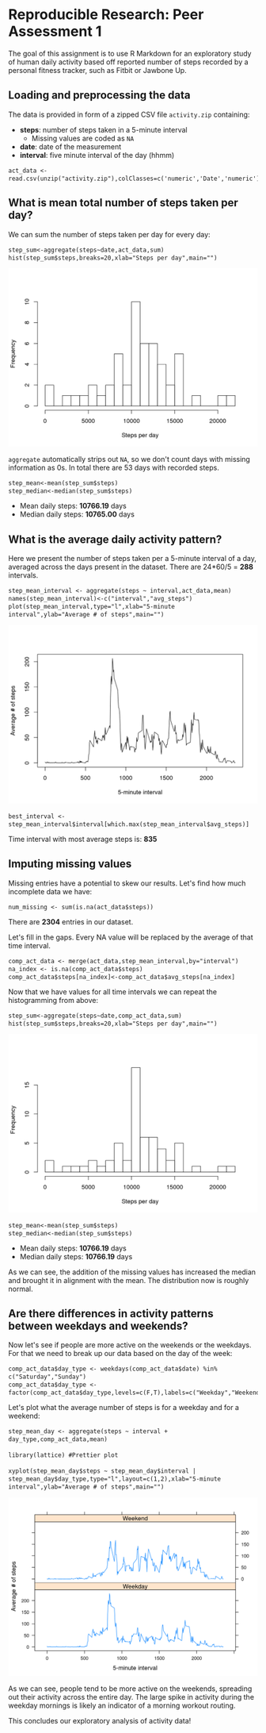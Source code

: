 Reproducible Research: Peer Assessment 1
========================================

The goal of this assignment is to use R Markdown for an exploratory study of human daily activity based off reported number of steps recorded by a personal fitness tracker, such as Fitbit or Jawbone Up.

Loading and preprocessing the data
----------------------------------

The data is provided in form of a zipped CSV file `activity.zip` containing:

-   **steps**: number of steps taken in a 5-minute interval
    -   Missing values are coded as `NA`
-   **date**: date of the measurement
-   **interval**: five minute interval of the day (hhmm)

``` {.r}
act_data <-read.csv(unzip("activity.zip"),colClasses=c('numeric','Date','numeric'))
```

What is mean total number of steps taken per day?
-------------------------------------------------

We can sum the number of steps taken per day for every day:

``` {.r}
step_sum<-aggregate(steps~date,act_data,sum)
hist(step_sum$steps,breaks=20,xlab="Steps per day",main="")
```

![plot of chunk total\_step\_hist](figures/total_step_hist.png)

`aggregate` automatically strips out `NA`, so we don't count days with missing information as 0s. In total there are 53 days with recorded steps.

``` {.r}
step_mean<-mean(step_sum$steps)
step_median<-median(step_sum$steps)
```

-   Mean daily steps: **10766.19** days
-   Median daily steps: **10765.00** days

What is the average daily activity pattern?
-------------------------------------------

Here we present the number of steps taken per a 5-minute interval of a day, averaged across the days present in the dataset. There are 24\*60/5 = **288** intervals.

``` {.r}
step_mean_interval <- aggregate(steps ~ interval,act_data,mean)
names(step_mean_interval)<-c("interval","avg_steps")
plot(step_mean_interval,type="l",xlab="5-minute interval",ylab="Average # of steps",main="")
```

![plot of chunk avg\_step\_interval](figures/avg_step_interval.png)

``` {.r}
best_interval <- step_mean_interval$interval[which.max(step_mean_interval$avg_steps)]
```

Time interval with most average steps is: **835**

Imputing missing values
-----------------------

Missing entries have a potential to skew our results. Let's find how much incomplete data we have:

``` {.r}
num_missing <- sum(is.na(act_data$steps))
```

There are **2304** entries in our dataset.

Let's fill in the gaps. Every NA value will be replaced by the average of that time interval.

``` {.r}
comp_act_data <- merge(act_data,step_mean_interval,by="interval")
na_index <- is.na(comp_act_data$steps)
comp_act_data$steps[na_index]<-comp_act_data$avg_steps[na_index]
```

Now that we have values for all time intervals we can repeat the histogramming from above:

``` {.r}
step_sum<-aggregate(steps~date,comp_act_data,sum)
hist(step_sum$steps,breaks=20,xlab="Steps per day",main="")
```

![plot of chunk comp\_total\_step\_hist](figures/comp_total_step_hist.png)

``` {.r}
step_mean<-mean(step_sum$steps)
step_median<-median(step_sum$steps)
```

-   Mean daily steps: **10766.19** days
-   Median daily steps: **10766.19** days

As we can see, the addition of the missing values has increased the median and brought it in alignment with the mean. The distribution now is roughly normal.

Are there differences in activity patterns between weekdays and weekends?
-------------------------------------------------------------------------

Now let's see if people are more active on the weekends or the weekdays. For that we need to break up our data based on the day of the week:

``` {.r}
comp_act_data$day_type <- weekdays(comp_act_data$date) %in% c("Saturday","Sunday")
comp_act_data$day_type <- factor(comp_act_data$day_type,levels=c(F,T),labels=c("Weekday","Weekend"))
```

Let's plot what the average number of steps is for a weekday and for a weekend:

``` {.r}
step_mean_day <- aggregate(steps ~ interval + day_type,comp_act_data,mean)

library(lattice) #Prettier plot

xyplot(step_mean_day$steps ~ step_mean_day$interval | step_mean_day$day_type,type="l",layout=c(1,2),xlab="5-minute interval",ylab="Average # of steps",main="")
```

![plot of chunk wkend\_vs\_wkday\_activity](figures/wkend_vs_wkday_activity.png)

As we can see, people tend to be more active on the weekends, spreading out their activity across the entire day. The large spike in activity during the weekday mornings is likely an indicator of a morning workout routing.

This concludes our exploratory analysis of activity data!
